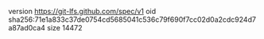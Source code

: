 version https://git-lfs.github.com/spec/v1
oid sha256:71e1a833c37de0754cd5685041c536c79f690f7cc02d0a2cdc924d7a87ad0ca4
size 14472
